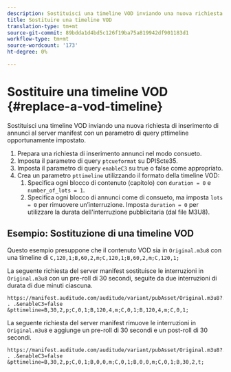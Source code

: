 ```yaml
---
description: Sostituisci una timeline VOD inviando una nuova richiesta di inserimento di annunci al server manifest con un parametro di query pttimeline opportunamente impostato.
title: Sostituire una timeline VOD
translation-type: tm+mt
source-git-commit: 89bdda1d4bd5c126f19ba75a819942df901183d1
workflow-type: tm+mt
source-wordcount: '173'
ht-degree: 0%

---
```



# Sostituire una timeline VOD {#replace-a-vod-timeline}

Sostituisci una timeline VOD inviando una nuova richiesta di inserimento di annunci al server manifest con un parametro di query pttimeline opportunamente impostato.

1. Prepara una richiesta di inserimento annunci nel modo consueto.
1. Imposta il parametro di query `ptcueformat` su DPIScte35.
1. Imposta il parametro di query `enableC3` su true o false come appropriato.
1. Crea un parametro `pttimeline` utilizzando il formato della timeline VOD:
   1. Specifica ogni blocco di contenuto (capitolo) con `duration = 0` e `number_of_lots = 1`.
   1. Specifica ogni blocco di annunci come di consueto, ma imposta `lots = 0` per rimuovere un’interruzione. Imposta `duration = 0` per utilizzare la durata dell&#39;interruzione pubblicitaria (dal file M3U8).

## Esempio: Sostituzione di una timeline VOD

Questo esempio presuppone che il contenuto VOD sia in `Original.m3u8` con una timeline di `C,120,1;B,60,2,m;C,120,1;B,60,2,m;C,120,1;`

La seguente richiesta del server manifest sostituisce le interruzioni in `Original.m3u8` con un pre-roll di 30 secondi, seguite da due interruzioni di durata di due minuti ciascuna.

```
https://manifest.auditude.com/auditude/variant/pubAsset/Original.m3u8?. . .&enableC3=false 
&pttimeline=B,30,2,p;C,0,1;B,120,4,m;C,0,1;B,120,4,m;C,0,1;
```

La seguente richiesta del server manifest rimuove le interruzioni in `Original.m3u8` e aggiunge un pre-roll di 30 secondi e un post-roll di 30 secondi.

```
https://manifest.auditude.com/auditude/variant/pubAsset/Original.m3u8?. . .&enableC3=false 
&pttimeline=B,30,2,p;C,0,1;B,0,0,m;C,0,1;B,0,0,m;C,0,1;B,30,2,t;
```
